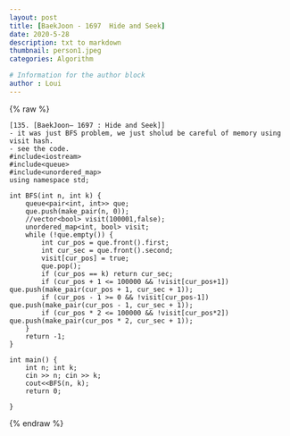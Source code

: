 ```yaml
---
layout: post
title: [BaekJoon - 1697  Hide and Seek]
date: 2020-5-28
description: txt to markdown
thumbnail: person1.jpeg
categories: Algorithm

# Information for the author block
author : Loui
---
```


{% raw %}

	﻿[135. [BaekJoon– 1697 : Hide and Seek]]
	- it was just BFS problem, we just sholud be careful of memory using visit hash.
	- see the code.
	#include<iostream>
	#include<queue>
	#include<unordered_map>
	using namespace std;
	
	int BFS(int n, int k) {
		queue<pair<int, int>> que;
		que.push(make_pair(n, 0));
		//vector<bool> visit(100001,false);
		unordered_map<int, bool> visit;
		while (!que.empty()) {
			int cur_pos = que.front().first;
			int cur_sec = que.front().second;
			visit[cur_pos] = true;
			que.pop();
			if (cur_pos == k) return cur_sec;
			if (cur_pos + 1 <= 100000 && !visit[cur_pos+1]) que.push(make_pair(cur_pos + 1, cur_sec + 1));
			if (cur_pos - 1 >= 0 && !visit[cur_pos-1]) que.push(make_pair(cur_pos - 1, cur_sec + 1));
			if (cur_pos * 2 <= 100000 && !visit[cur_pos*2]) que.push(make_pair(cur_pos * 2, cur_sec + 1));
		}
		return -1;
	}
	
	int main() {
		int n; int k;
		cin >> n; cin >> k;
		cout<<BFS(n, k);
		return 0;
	
	}
	
	
{% endraw %}
